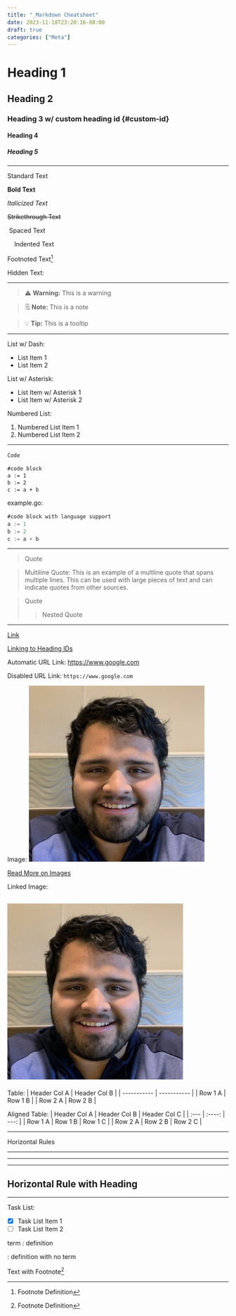 ```yaml
---
title: "_Markdown Cheatsheet"
date: 2023-11-18T23:20:16-08:00
draft: true
categories: ["Meta"]
---
```


# Heading 1

## Heading 2

### Heading 3 w/ custom heading id {#custom-id}

#### Heading 4

##### Heading 5

---

Standard Text

**Bold Text**

_Italicized Text_

~~Strikethrough Text~~

&nbsp;Spaced Text

&nbsp;&nbsp;&nbsp;&nbsp;Indented Text

Footnoted Text[^1]

Hidden Text:

[Hidden Text]: #

---

> ⚠️ **Warning:** This is a warning

> 🗒️ **Note:** This is a note

> 💡 **Tip:** This is a tooltip

---

List w/ Dash:

- List Item 1
- List Item 2

List w/ Asterisk:

- List Item w/ Asterisk 1
- List Item w/ Asterisk 2

Numbered List:

1. Numbered List Item 1
2. Numbered List Item 2

---

`Code`

```
#code block
a := 1
b := 2
c := a + b
```

example.go:

```go
#code block with language support
a := 1
b := 2
c := a + b
```

---

> Quote

> Multiline Quote: This is an example of a multline quote that spans multiple lines. This can be used with large pieces of text and can indicate quotes from other sources.

> Quote
>
> > Nested Quote

---

[Link](/posts/_markdown-cheatsheet)

[Linking to Heading IDs](#custom-id)

Automatic URL Link: https://www.google.com

Disabled URL Link: `https://www.google.com`

Image:
![Image](/static/images/xavier.jpg)

[Read More on Images](/posts/_image)

Linked Image:

## [![Linked Image](/static/images/xavier.jpg)](/posts/_image)

Table:
| Header Col A | Header Col B |
| ----------- | ----------- |
| Row 1 A | Row 1 B |
| Row 2 A | Row 2 B |

Aligned Table:
| Header Col A | Header Col B | Header Col C |
| :--- | :----: | ---: |
| Row 1 A | Row 1 B | Row 1 C |
| Row 2 A | Row 2 B | Row 2 C |

---

Horizontal Rules

---

---

---

## Horizontal Rule with Heading

---

Task List:

- [x] Task List Item 1
- [ ] Task List Item 2

term
: definition

: definition with no term

Text with Footnote[^1]

[^1]: Footnote Definition
